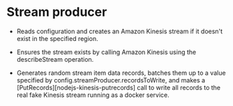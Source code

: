 # Stream producer

* Reads configuration and creates an Amazon Kinesis stream if it doesn't exist in the
  specified region.

* Ensures the stream exists by calling Amazon Kinesis using the describeStream operation.

* Generates random stream item data records, batches them up to a value specified by
  config.streamProducer.recordsToWrite, and makes a [PutRecords][nodejs-kinesis-putrecords]
  call to write all records to the real fake Kinesis stream running as a docker service.
